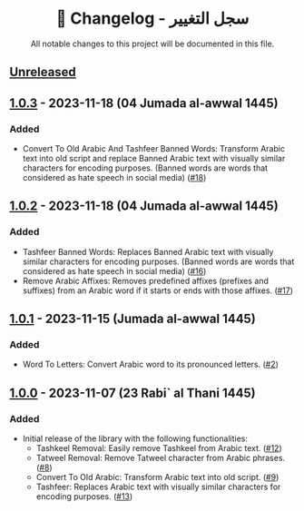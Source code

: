 <h1 align=center>📜 Changelog - سجل التغيير</h1>
<p align=center>All notable changes to this project will be documented in this file.</p>


## [Unreleased](https://github.com/Seen-Arabic/Arabic-Services-JavaScript/compare/v1.0.3...HEAD)

## [1.0.3](https://github.com/Seen-Arabic/Arabic-Services-JavaScript/releases/tag/v1.0.3) - 2023-11-18 (04 Jumada al-awwal 1445)
### Added
- Convert To Old Arabic And Tashfeer Banned Words: Transform Arabic text into old script and replace Banned Arabic text with visually similar characters for encoding purposes. (Banned words are words that considered as hate speech in social media) ([#18](https://github.com/Seen-Arabic/Arabic-Services-JavaScript/issues/18))

## [1.0.2](https://github.com/Seen-Arabic/Arabic-Services-JavaScript/releases/tag/v1.0.2) - 2023-11-18 (04 Jumada al-awwal 1445)
### Added
- Tashfeer Banned Words: Replaces Banned Arabic text with visually similar characters for encoding purposes. (Banned words are words that considered as hate speech in social media) ([#16](https://github.com/Seen-Arabic/Arabic-Services-JavaScript/issues/16))
- Remove Arabic Affixes: Removes predefined affixes (prefixes and suffixes) from an Arabic word if it starts or ends with those affixes. ([#17](https://github.com/Seen-Arabic/Arabic-Services-JavaScript/issues/17))

## [1.0.1](https://github.com/Seen-Arabic/Arabic-Services-JavaScript/releases/tag/v1.0.1) - 2023-11-15 (Jumada al-awwal 1445)
### Added
- Word To Letters: Convert Arabic word to its pronounced letters.  ([#2](https://github.com/Seen-Arabic/Arabic-Services-JavaScript/issues/2))

## [1.0.0](https://github.com/Seen-Arabic/Arabic-Services-JavaScript/releases/tag/1.0.0) - 2023-11-07 (23 Rabi` al Thani 1445)
### Added
- Initial release of the library with the following functionalities:
    - Tashkeel Removal: Easily remove Tashkeel from Arabic text.  ([#12](https://github.com/Seen-Arabic/Arabic-Services-JavaScript/issues/12))
    - Tatweel Removal: Remove Tatweel character from Arabic phrases.  ([#8](https://github.com/Seen-Arabic/Arabic-Services-JavaScript/issues/8))
    - Convert To Old Arabic: Transform Arabic text into old script.  ([#9](https://github.com/Seen-Arabic/Arabic-Services-JavaScript/issues/9))
    - Tashfeer: Replaces Arabic text with visually similar characters for encoding purposes.  ([#13](https://github.com/Seen-Arabic/Arabic-Services-JavaScript/issues/13))
